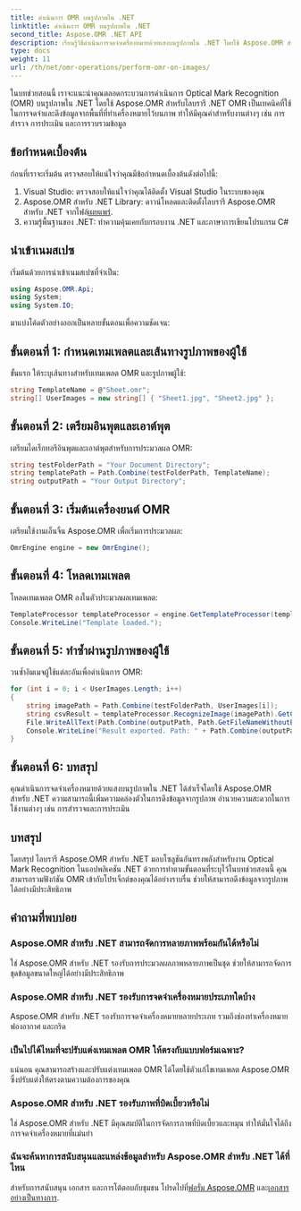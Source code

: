 ```yaml
---
title: ดำเนินการ OMR บนรูปภาพใน .NET
linktitle: ดำเนินการ OMR บนรูปภาพใน .NET
second_title: Aspose.OMR .NET API
description: เรียนรู้วิธีดำเนินการจดจำเครื่องหมายด้วยแสงบนรูปภาพใน .NET โดยใช้ Aspose.OMR สำหรับ .NET เพิ่มความคล่องตัวในการดึงข้อมูลจากแบบฟอร์มที่ใช้รูปภาพ!
type: docs
weight: 11
url: /th/net/omr-operations/perform-omr-on-images/
---
```

ในบทช่วยสอนนี้ เราจะแนะนำคุณตลอดกระบวนการดำเนินการ Optical Mark Recognition (OMR) บนรูปภาพใน .NET โดยใช้ Aspose.OMR สำหรับไลบรารี .NET OMR เป็นเทคนิคที่ใช้ในการจดจำและดึงข้อมูลจากพื้นที่ที่ทำเครื่องหมายไว้บนภาพ ทำให้มีคุณค่าสำหรับงานต่างๆ เช่น การสำรวจ การประเมิน และการรวบรวมข้อมูล
## ข้อกำหนดเบื้องต้น
ก่อนที่เราจะเริ่มต้น ตรวจสอบให้แน่ใจว่าคุณมีข้อกำหนดเบื้องต้นดังต่อไปนี้:
1. Visual Studio: ตรวจสอบให้แน่ใจว่าคุณได้ติดตั้ง Visual Studio ในระบบของคุณ
2.  Aspose.OMR สำหรับ .NET Library: ดาวน์โหลดและติดตั้งไลบรารี Aspose.OMR สำหรับ .NET จากไฟล์[เผยแพร่](https://releases.aspose.com/omr/net/).
3. ความรู้พื้นฐานของ .NET: ทำความคุ้นเคยกับกรอบงาน .NET และภาษาการเขียนโปรแกรม C#
## นำเข้าเนมสเปซ
เริ่มต้นด้วยการนำเข้าเนมสเปซที่จำเป็น:
```csharp
using Aspose.OMR.Api;
using System;
using System.IO;
```
มาแบ่งโค้ดตัวอย่างออกเป็นหลายขั้นตอนเพื่อความชัดเจน:
## ขั้นตอนที่ 1: กำหนดเทมเพลตและเส้นทางรูปภาพของผู้ใช้
ขั้นแรก ให้ระบุเส้นทางสำหรับเทมเพลต OMR และรูปภาพผู้ใช้:
```csharp
string TemplateName = @"Sheet.omr";
string[] UserImages = new string[] { "Sheet1.jpg", "Sheet2.jpg" };
```
## ขั้นตอนที่ 2: เตรียมอินพุตและเอาต์พุต
เตรียมไดเร็กทอรีอินพุตและเอาต์พุตสำหรับการประมวลผล OMR:
```csharp
string testFolderPath = "Your Document Directory";
string templatePath = Path.Combine(testFolderPath, TemplateName);
string outputPath = "Your Output Directory";
```
## ขั้นตอนที่ 3: เริ่มต้นเครื่องยนต์ OMR
เตรียมใช้งานเอ็นจิ้น Aspose.OMR เพื่อเริ่มการประมวลผล:
```csharp
OmrEngine engine = new OmrEngine();
```
## ขั้นตอนที่ 4: โหลดเทมเพลต
โหลดเทมเพลต OMR ลงในตัวประมวลผลเทมเพลต:
```csharp
TemplateProcessor templateProcessor = engine.GetTemplateProcessor(templatePath);
Console.WriteLine("Template loaded.");
```
## ขั้นตอนที่ 5: ทำซ้ำผ่านรูปภาพของผู้ใช้
วนซ้ำอิมเมจผู้ใช้แต่ละอันเพื่อดำเนินการ OMR:
```csharp
for (int i = 0; i < UserImages.Length; i++)
{
    string imagePath = Path.Combine(testFolderPath, UserImages[i]);
    string csvResult = templateProcessor.RecognizeImage(imagePath).GetCsv();
    File.WriteAllText(Path.Combine(outputPath, Path.GetFileNameWithoutExtension(UserImages[i]) + ".csv"), csvResult);
    Console.WriteLine("Result exported. Path: " + Path.Combine(outputPath, Path.GetFileNameWithoutExtension(UserImages[i]) + ".csv"));
}
```
## ขั้นตอนที่ 6: บทสรุป
คุณดำเนินการจดจำเครื่องหมายด้วยแสงบนรูปภาพใน .NET ได้สำเร็จโดยใช้ Aspose.OMR สำหรับ .NET ความสามารถนี้เพิ่มความคล่องตัวในการดึงข้อมูลจากรูปภาพ อำนวยความสะดวกในการใช้งานต่างๆ เช่น การสำรวจและการประเมิน
## บทสรุป
โดยสรุป ไลบรารี Aspose.OMR สำหรับ .NET มอบโซลูชันอันทรงพลังสำหรับงาน Optical Mark Recognition ในแอปพลิเคชัน .NET ด้วยการทำตามขั้นตอนที่ระบุไว้ในบทช่วยสอนนี้ คุณสามารถรวมฟังก์ชัน OMR เข้ากับโปรเจ็กต์ของคุณได้อย่างราบรื่น ช่วยให้สามารถดึงข้อมูลจากรูปภาพได้อย่างมีประสิทธิภาพ
## คำถามที่พบบ่อย
### Aspose.OMR สำหรับ .NET สามารถจัดการหลายภาพพร้อมกันได้หรือไม่
ใช่ Aspose.OMR สำหรับ .NET รองรับการประมวลผลภาพหลายภาพเป็นชุด ช่วยให้สามารถจัดการชุดข้อมูลขนาดใหญ่ได้อย่างมีประสิทธิภาพ
### Aspose.OMR สำหรับ .NET รองรับการจดจำเครื่องหมายประเภทใดบ้าง
Aspose.OMR สำหรับ .NET รองรับการจดจำเครื่องหมายหลายประเภท รวมถึงช่องทำเครื่องหมาย ฟองอากาศ และกริด
### เป็นไปได้ไหมที่จะปรับแต่งเทมเพลต OMR ให้ตรงกับแบบฟอร์มเฉพาะ?
แน่นอน คุณสามารถสร้างและปรับแต่งเทมเพลต OMR ได้โดยใช้ตัวแก้ไขเทมเพลต Aspose.OMR ซึ่งปรับแต่งให้ตรงตามความต้องการของคุณ
### Aspose.OMR สำหรับ .NET รองรับภาพที่บิดเบี้ยวหรือไม่
ใช่ Aspose.OMR สำหรับ .NET มีคุณสมบัติในการจัดการภาพที่บิดเบี้ยวและหมุน ทำให้มั่นใจได้ถึงการจดจำเครื่องหมายที่แม่นยำ
### ฉันจะค้นหาการสนับสนุนและแหล่งข้อมูลสำหรับ Aspose.OMR สำหรับ .NET ได้ที่ไหน
 สำหรับการสนับสนุน เอกสาร และการโต้ตอบกับชุมชน โปรดไปที่[ฟอรั่ม Aspose.OMR](https://forum.aspose.com/c/omr/38) และ[เอกสารอย่างเป็นทางการ](https://reference.aspose.com/omr/net/).